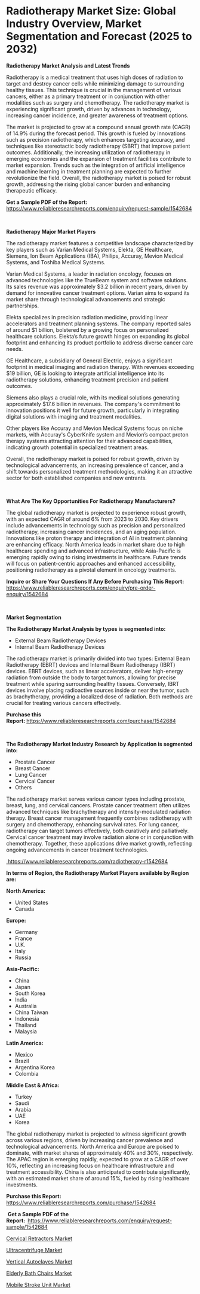 <p><h1>Radiotherapy Market Size: Global Industry Overview, Market Segmentation and Forecast (2025 to 2032)</h1></p><p><strong>Radiotherapy Market Analysis and Latest Trends</strong></p>
<p><p>Radiotherapy is a medical treatment that uses high doses of radiation to target and destroy cancer cells while minimizing damage to surrounding healthy tissues. This technique is crucial in the management of various cancers, either as a primary treatment or in conjunction with other modalities such as surgery and chemotherapy. The radiotherapy market is experiencing significant growth, driven by advances in technology, increasing cancer incidence, and greater awareness of treatment options.</p><p>The market is projected to grow at a compound annual growth rate (CAGR) of 14.9% during the forecast period. This growth is fueled by innovations such as precision radiotherapy, which enhances targeting accuracy, and techniques like stereotactic body radiotherapy (SBRT) that improve patient outcomes. Additionally, the increasing utilization of radiotherapy in emerging economies and the expansion of treatment facilities contribute to market expansion. Trends such as the integration of artificial intelligence and machine learning in treatment planning are expected to further revolutionize the field. Overall, the radiotherapy market is poised for robust growth, addressing the rising global cancer burden and enhancing therapeutic efficacy.</p></p>
<p><strong>Get a Sample PDF of the Report:&nbsp;</strong> <a href="https://www.reliableresearchreports.com/enquiry/request-sample/1542684?utm_campaign=28&utm_medium=2&utm_source=Github&utm_content=ia&utm_term=03032025&utm_id=radiotherapy">https://www.reliableresearchreports.com/enquiry/request-sample/1542684</a></p>
<p>&nbsp;</p>
<p><strong>Radiotherapy Major Market Players</strong></p>
<p><p>The radiotherapy market features a competitive landscape characterized by key players such as Varian Medical Systems, Elekta, GE Healthcare, Siemens, Ion Beam Applications (IBA), Philips, Accuray, Mevion Medical Systems, and Toshiba Medical Systems. </p><p>Varian Medical Systems, a leader in radiation oncology, focuses on advanced technologies like the TrueBeam system and software solutions. Its sales revenue was approximately $3.2 billion in recent years, driven by demand for innovative cancer treatment options. Varian aims to expand its market share through technological advancements and strategic partnerships.</p><p>Elekta specializes in precision radiation medicine, providing linear accelerators and treatment planning systems. The company reported sales of around $1 billion, bolstered by a growing focus on personalized healthcare solutions. Elekta’s future growth hinges on expanding its global footprint and enhancing its product portfolio to address diverse cancer care needs.</p><p>GE Healthcare, a subsidiary of General Electric, enjoys a significant footprint in medical imaging and radiation therapy. With revenues exceeding $19 billion, GE is looking to integrate artificial intelligence into its radiotherapy solutions, enhancing treatment precision and patient outcomes.</p><p>Siemens also plays a crucial role, with its medical solutions generating approximately $17.6 billion in revenues. The company's commitment to innovation positions it well for future growth, particularly in integrating digital solutions with imaging and treatment modalities.</p><p>Other players like Accuray and Mevion Medical Systems focus on niche markets, with Accuray's CyberKnife system and Mevion’s compact proton therapy systems attracting attention for their advanced capabilities, indicating growth potential in specialized treatment areas.</p><p>Overall, the radiotherapy market is poised for robust growth, driven by technological advancements, an increasing prevalence of cancer, and a shift towards personalized treatment methodologies, making it an attractive sector for both established companies and new entrants.</p></p>
<p>&nbsp;</p>
<p><strong>What Are The Key Opportunities For Radiotherapy Manufacturers?</strong></p>
<p><p>The global radiotherapy market is projected to experience robust growth, with an expected CAGR of around 6% from 2023 to 2030. Key drivers include advancements in technology such as precision and personalized radiotherapy, increasing cancer incidences, and an aging population. Innovations like proton therapy and integration of AI in treatment planning are enhancing efficacy. North America leads in market share due to high healthcare spending and advanced infrastructure, while Asia-Pacific is emerging rapidly owing to rising investments in healthcare. Future trends will focus on patient-centric approaches and enhanced accessibility, positioning radiotherapy as a pivotal element in oncology treatments.</p></p>
<p><strong>Inquire or Share Your Questions If Any Before Purchasing This Report:</strong> <a href="https://www.reliableresearchreports.com/enquiry/pre-order-enquiry/1542684?utm_campaign=28&utm_medium=2&utm_source=Github&utm_content=ia&utm_term=03032025&utm_id=radiotherapy">https://www.reliableresearchreports.com/enquiry/pre-order-enquiry/1542684</a></p>
<p>&nbsp;</p>
<p><strong>Market Segmentation</strong></p>
<p><strong>The Radiotherapy Market Analysis by types is segmented into:</strong></p>
<p><ul><li>External Beam Radiotherapy Devices</li><li>Internal Beam Radiotherapy Devices</li></ul></p>
<p><p>The radiotherapy market is primarily divided into two types: External Beam Radiotherapy (EBRT) devices and Internal Beam Radiotherapy (IBRT) devices. EBRT devices, such as linear accelerators, deliver high-energy radiation from outside the body to target tumors, allowing for precise treatment while sparing surrounding healthy tissues. Conversely, IBRT devices involve placing radioactive sources inside or near the tumor, such as brachytherapy, providing a localized dose of radiation. Both methods are crucial for treating various cancers effectively.</p></p>
<p><strong>Purchase this Report:&nbsp;</strong><a href="https://www.reliableresearchreports.com/purchase/1542684?utm_campaign=28&utm_medium=2&utm_source=Github&utm_content=ia&utm_term=03032025&utm_id=radiotherapy">https://www.reliableresearchreports.com/purchase/1542684</a></p>
<p>&nbsp;</p>
<p><strong>The Radiotherapy Market Industry Research by Application is segmented into:</strong></p>
<p><ul><li>Prostate Cancer</li><li>Breast Cancer</li><li>Lung Cancer</li><li>Cervical Cancer</li><li>Others</li></ul></p>
<p><p>The radiotherapy market serves various cancer types including prostate, breast, lung, and cervical cancers. Prostate cancer treatment often utilizes advanced techniques like brachytherapy and intensity-modulated radiation therapy. Breast cancer management frequently combines radiotherapy with surgery and chemotherapy, enhancing survival rates. For lung cancer, radiotherapy can target tumors effectively, both curatively and palliatively. Cervical cancer treatment may involve radiation alone or in conjunction with chemotherapy. Together, these applications drive market growth, reflecting ongoing advancements in cancer treatment technologies.</p></p>
<p><a href="https://www.reliableresearchreports.com/radiotherapy-r1542684?utm_campaign=28&utm_medium=2&utm_source=Github&utm_content=ia&utm_term=03032025&utm_id=radiotherapy">&nbsp;https://www.reliableresearchreports.com/radiotherapy-r1542684</a></p>
<p><strong>In terms of Region, the Radiotherapy Market Players available by Region are:</strong></p>
<p>
    <p> <strong> North America: </strong>
        <ul>
            <li>United States</li>
            <li>Canada</li>
        </ul>
        </p> 
    <p> <strong> Europe: </strong>
        <ul>
            <li>Germany</li>
            <li>France</li>
            <li>U.K.</li>
            <li>Italy</li>
            <li>Russia</li>
        </ul>
        </p> 
    <p> <strong> Asia-Pacific: </strong>
        <ul>
            <li>China</li>
            <li>Japan</li>
            <li>South Korea</li>
            <li>India</li>
            <li>Australia</li>
            <li>China Taiwan</li>
            <li>Indonesia</li>
            <li>Thailand</li>
            <li>Malaysia</li>
        </ul>
        </p> 
    <p> <strong> Latin America: </strong>
        <ul>
            <li>Mexico</li>
            <li>Brazil</li>
            <li>Argentina Korea</li>
            <li>Colombia</li>
        </ul>
        </p> 
    <p> <strong> Middle East & Africa: </strong>
        <ul>
            <li>Turkey</li>
            <li>Saudi</li>
            <li>Arabia</li>
            <li>UAE</li>
            <li>Korea</li>
        </ul>
    </p>
    </p>
<p><p>The global radiotherapy market is projected to witness significant growth across various regions, driven by increasing cancer prevalence and technological advancements. North America and Europe are poised to dominate, with market shares of approximately 40% and 30%, respectively. The APAC region is emerging rapidly, expected to grow at a CAGR of over 10%, reflecting an increasing focus on healthcare infrastructure and treatment accessibility. China is also anticipated to contribute significantly, with an estimated market share of around 15%, fueled by rising healthcare investments.</p></p>
<p><strong>Purchase this Report: </strong><a href="https://www.reliableresearchreports.com/purchase/1542684?utm_campaign=28&utm_medium=2&utm_source=Github&utm_content=ia&utm_term=03032025&utm_id=radiotherapy">https://www.reliableresearchreports.com/purchase/1542684</a></p>
<p>&nbsp;<strong>Get a Sample PDF of the Report:&nbsp;&nbsp;</strong><a href="https://www.reliableresearchreports.com/enquiry/request-sample/1542684?utm_campaign=28&utm_medium=2&utm_source=Github&utm_content=ia&utm_term=03032025&utm_id=radiotherapy">https://www.reliableresearchreports.com/enquiry/request-sample/1542684</a></p>
<p><strong></strong></p>
<p><p><a href="https://github.com/carylgrinko/Market-Research-Report-List-1/blob/main/cervical-retractors-market.md?utm_campaign=28&utm_medium=2&utm_source=Github&utm_content=ia&utm_term=03032025&utm_id=radiotherapy">Cervical Retractors Market</a></p><p><a href="https://github.com/rushanday/Market-Research-Report-List-1/blob/main/ultracentrifuge-market.md?utm_campaign=28&utm_medium=2&utm_source=Github&utm_content=ia&utm_term=03032025&utm_id=radiotherapy">Ultracentrifuge Market</a></p><p><a href="https://github.com/nemcemakoi/Market-Research-Report-List-1/blob/main/vertical-autoclaves-market.md?utm_campaign=28&utm_medium=2&utm_source=Github&utm_content=ia&utm_term=03032025&utm_id=radiotherapy">Vertical Autoclaves Market</a></p><p><a href="https://github.com/ziogaskangui96/Market-Research-Report-List-1/blob/main/elderly-bath-chairs-market.md?utm_campaign=28&utm_medium=2&utm_source=Github&utm_content=ia&utm_term=03032025&utm_id=radiotherapy">Elderly Bath Chairs Market</a></p><p><a href="https://github.com/lisaeichler20775/Market-Research-Report-List-1/blob/main/mobile-stroke-unit-market.md?utm_campaign=28&utm_medium=2&utm_source=Github&utm_content=ia&utm_term=03032025&utm_id=radiotherapy">Mobile Stroke Unit Market</a></p></p>